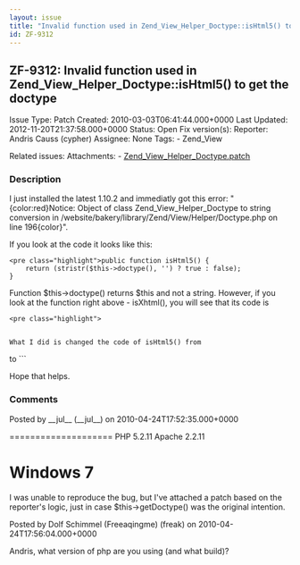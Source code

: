 ```yaml
---
layout: issue
title: "Invalid function used in Zend_View_Helper_Doctype::isHtml5() to get the doctype"
id: ZF-9312
---
```


ZF-9312: Invalid function used in Zend\_View\_Helper\_Doctype::isHtml5() to get the doctype
-------------------------------------------------------------------------------------------

 Issue Type: Patch Created: 2010-03-03T06:41:44.000+0000 Last Updated: 2012-11-20T21:37:58.000+0000 Status: Open Fix version(s): 
 Reporter:  Andris Causs (cypher)  Assignee:  None  Tags: - Zend\_View
 
 Related issues: 
 Attachments: - [Zend\_View\_Helper\_Doctype.patch](/issues/secure/attachment/13035/Zend_View_Helper_Doctype.patch)
 
### Description

I just installed the latest 1.10.2 and immediatly got this error: "{color:red}Notice: Object of class Zend\_View\_Helper\_Doctype to string conversion in /website/bakery/library/Zend/View/Helper/Doctype.php on line 196{color}".

If you look at the code it looks like this:

 
    <pre class="highlight">public function isHtml5() {
        return (stristr($this->doctype(), '') ? true : false);
    }

Function $this->doctype() returns $this and not a string. However, if you look at the function right above - isXhtml(), you will see that its code is

 
    <pre class="highlight">
    
    
    What I did is changed the code of isHtml5() from


to ```

Hope that helps.

 

 

### Comments

Posted by \_\_jul\_\_ (\_\_jul\_\_) on 2010-04-24T17:52:35.000+0000

==================== PHP 5.2.11 Apache 2.2.11

Windows 7
=========

I was unable to reproduce the bug, but I've attached a patch based on the reporter's logic, just in case $this->getDoctype() was the original intention.

 

 

Posted by Dolf Schimmel (Freeaqingme) (freak) on 2010-04-24T17:56:04.000+0000

Andris, what version of php are you using (and what build)?

 

 